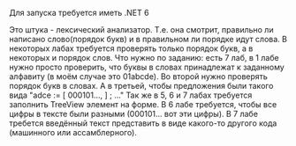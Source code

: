 Для запуска требуется иметь .NET 6

Это штука - лексический анализатор. Т.е. она смотрит, правильно ли написано слово(порядок букв) и в правильном ли порядке идут слова. 
В некоторых лабах требуется проверять только порядок букв, а в некоторых и порядок слов.
Что нужно по заданию: есть 7 лаб, в 1 лабе нужно просто проверить, что буквы в словах принадлежат к заданному алфавиту (в моём случае это 01abcde). 
Во второй нужно проверять порядок букв в словах. А в третьей, чтобы предложения были такого вида "adce := [ 000101...,  ] ; ..."
Так же в 5, 6 и 7 лабах требуется заполнить TreeView элемент на форме.
В 6 лабе требуется, чтобы все цифры в тексте были разными (000101... вот эти цифры).
В 7 лабе требется введённый текст представить в виде какого-то другого кода (машинного или ассамблерного).